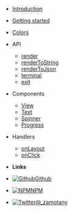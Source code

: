 - [Introduction](introduction)
- [Getting started](getting-started)
- [Colors](colors)

- API

  - [render](api/render)
  - [renderToString](api/render-to-string)
  - [renderToJson](api/render-to-json)
  - [terminal](api/terminal)
  - [exit](api/exit)

- Components

  - [View](components/view)
  - [Text](components/text)
  - [Spinner](components/spinner)
  - [Progress](components/progress)

- Handlers

  - [onLayout](handlers/on-layout)
  - [onClick](handlers/on-click)

- **Links**
- [![Github](https://icongram.jgog.in/simple/github.svg?color=808080&size=16)Github](https://github.com/zamotany/react-slate)
- [![NPM](https://icongram.jgog.in/simple/npm.svg?colored&size=16)NPM](https://www.npmjs.com/package/@react-slate/core)
- [![Twitter](https://icongram.jgog.in/simple/twitter.svg?colored&size=16)@\_zamotany](http://twitter.com/_zamotany)
